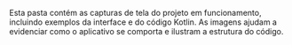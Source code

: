 Esta pasta contém as capturas de tela do projeto em funcionamento, incluindo exemplos da interface e do código Kotlin. As imagens ajudam a evidenciar como o aplicativo se comporta e ilustram a estrutura do código.
